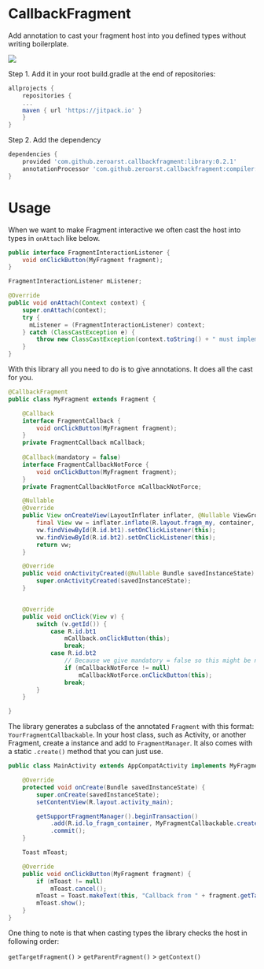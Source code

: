 # CallbackFragment
Add annotation to cast your fragment host into you defined types without writing boilerplate.

[![](https://jitpack.io/v/zeroarst/callbackfragment.svg)](https://jitpack.io/#zeroarst/callbackfragment)

Step 1. Add it in your root build.gradle at the end of repositories:

```gradle
allprojects {
    repositories {
    ...
    maven { url 'https://jitpack.io' }
    }
}
```

Step 2. Add the dependency
```gradle
dependencies {
    provided 'com.github.zeroarst.callbackfragment:library:0.2.1'
    annotationProcessor 'com.github.zeroarst.callbackfragment:compiler:0.2.1'
}
```
# Usage

When we want to make Fragment interactive we often cast the host into types in `onAttach` like below.
```java
public interface FragmentInteractionListener {
    void onClickButton(MyFragment fragment);    
}

FragmentInteractionListener mListener;

@Override
public void onAttach(Context context) {
    super.onAttach(context);
    try {
      mListener = (FragmentInteractionListener) context;
    } catch (ClassCastException e) {
        throw new ClassCastException(context.toString() + " must implement FragmentInteractionListener");
    }
}

```

With this library all you need to do is to give annotations. It does all the cast for you.
```java
@CallbackFragment
public class MyFragment extends Fragment {

    @Callback
    interface FragmentCallback {
        void onClickButton(MyFragment fragment);
    }    
    private FragmentCallback mCallback;
    
    @Callback(mandatory = false)
    interface FragmentCallbackNotForce {
        void onClickButton(MyFragment fragment);
    }
    private FragmentCallbackNotForce mCallbackNotForce;

    @Nullable
    @Override
    public View onCreateView(LayoutInflater inflater, @Nullable ViewGroup container, @Nullable Bundle savedInstanceState) {
        final View vw = inflater.inflate(R.layout.fragm_my, container, false);
        vw.findViewById(R.id.bt1).setOnClickListener(this);
        vw.findViewById(R.id.bt2).setOnClickListener(this);
        return vw;
    }

    @Override
    public void onActivityCreated(@Nullable Bundle savedInstanceState) {
        super.onActivityCreated(savedInstanceState);
    }


    @Override
    public void onClick(View v) {
        switch (v.getId()) {
            case R.id.bt1
                mCallback.onClickButton(this);
                break;
            case R.id.bt2
                // Because we give mandatory = false so this might be null if not implemented by the host.
                if (mCallbackNotForce != null)
                    mCallbackNotForce.onClickButton(this);
                break;
        }
    }

}
```

The library generates a subclass of the annotated `Fragment` with this format: `YourFragmentCallbackable`. In your host class, such as Activity, or another Fragment, create a instance and add to `FragmentManager`. It also comes with a static `.create()` method that you can just use.

```java
public class MainActivity extends AppCompatActivity implements MyFragment.FragmentCallback {

    @Override
    protected void onCreate(Bundle savedInstanceState) {
        super.onCreate(savedInstanceState);
        setContentView(R.layout.activity_main);

        getSupportFragmentManager().beginTransaction()
            .add(R.id.lo_fragm_container, MyFragmentCallbackable.create(), "MY_FRAGM")
            .commit();
    }

    Toast mToast;

    @Override
    public void onClickButton(MyFragment fragment) {
        if (mToast != null)
            mToast.cancel();
        mToast = Toast.makeText(this, "Callback from " + fragment.getTag(), Toast.LENGTH_SHORT);
        mToast.show();
    }
}
```

One thing to note is that when casting types the library checks the host in following order:

`getTargetFragment()` > `getParentFragment()` > `getContext()`
